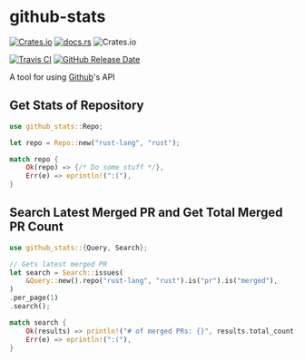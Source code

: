 # github-stats
[![Crates.io](https://img.shields.io/crates/v/github-stats)](https://crates.io/crates/github-stats)
[![docs.rs](https://docs.rs/github-stats/badge.svg)](https://docs.rs/github-stats/)
![Crates.io](https://img.shields.io/crates/d/github-stats)

[![Travis CI](https://api.travis-ci.com/spenserblack/github-stats-rs.svg?branch=master)](https://travis-ci.com/spenserblack/github-stats-rs)
[![GitHub Release Date](https://img.shields.io/github/release-date/spenserblack/github-stats-rs)](https://github.com/spenserblack/github-stats-rs/releases/latest)

A tool for using [Github]'s API

## Get Stats of Repository

```rust
use github_stats::Repo;

let repo = Repo::new("rust-lang", "rust");

match repo {
    Ok(repo) => {/* Do some stuff */},
    Err(e) => eprintln!(":("),
}
```

## Search Latest Merged PR and Get Total Merged PR Count

```rust
use github_stats::{Query, Search};

// Gets latest merged PR
let search = Search::issues(
    &Query::new().repo("rust-lang", "rust").is("pr").is("merged"),
)
.per_page(1)
.search();

match search {
    Ok(results) => println!("# of merged PRs: {}", results.total_count()),
    Err(e) => eprintln!(":("),
}
```

[Github]: https://github.com
